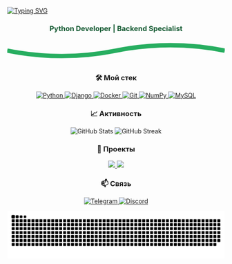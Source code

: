 <!-- Заголовок с анимацией -->
<a href="https://git.io/typing-svg"><img src="https://readme-typing-svg.demolab.com?font=Russo+One&weight=600&size=29&duration=2000&pause=100&color=309F00&center=true&width=435&lines=%D0%94%D0%B5%D0%BD%D1%8C%D0%B3%D0%B8;%D0%A3%D1%81%D0%BF%D0%B5%D1%85;%D0%A1%D0%BB%D0%B0%D0%B2%D0%B0;%D0%98+%D0%B2%D1%81%D0%B5+%D0%BD%D0%B5+%D0%BF%D1%80%D0%BE+%D0%BC%D0%B5%D0%BD%D1%8F+%3A)" alt="Typing SVG" /></a>

<h3 align="center" style="color:#145A32;">Python Developer | Backend Specialist</h3>

<!-- Разделитель -->
<div align="center">
  <svg width="100%" height="20" viewBox="0 0 100 10" preserveAspectRatio="none">
    <path d="M0,5 Q25,10 50,5 T100,5" fill="none" stroke="#27AE60" stroke-width="2"/>
  </svg>
</div>

<!-- Стек технологий -->
<h3 align="center">🛠️ Мой стек</h3>
<p align="center">
  <a href="https://www.python.org" target="_blank">
    <img src="https://cdn.jsdelivr.net/gh/devicons/devicon/icons/python/python-original.svg" width="60" height="60" alt="Python"/>
  </a>
  <a href="https://www.djangoproject.com" target="_blank">
    <img src="https://cdn.jsdelivr.net/gh/devicons/devicon/icons/django/django-plain.svg" width="60" height="60" alt="Django"/>
  </a>
  <a href="https://www.docker.com" target="_blank">
    <img src="https://cdn.jsdelivr.net/gh/devicons/devicon/icons/docker/docker-original.svg" width="60" height="60" alt="Docker"/>
  </a>
  <a href="https://git-scm.com" target="_blank">
    <img src="https://cdn.jsdelivr.net/gh/devicons/devicon/icons/git/git-original.svg" width="60" height="60" alt="Git"/>
  </a>
  <a href="https://numpy.org" target="_blank">
    <img src="https://cdn.jsdelivr.net/gh/devicons/devicon/icons/numpy/numpy-original.svg" width="60" height="60" alt="NumPy"/>
  </a>
  <a href="https://www.mysql.com" target="_blank">
    <img src="https://cdn.jsdelivr.net/gh/devicons/devicon/icons/mysql/mysql-original.svg" width="60" height="60" alt="MySQL"/>
  </a>
</p>

<!-- Статистика -->
<h3 align="center">📈 Активность</h3>
<div align="center">
  <img src="https://github-readme-stats.vercel.app/api?username=programmerTT&show_icons=true&theme=dark&title_color=27AE60&text_color=EAFAF1&icon_color=1D6F42&bg_color=0D1117&hide_border=true" alt="GitHub Stats" width="48%">
  <img src="https://github-readme-streak-stats.herokuapp.com/?user=programmerTT&theme=dark&ring=27AE60&fire=27AE60&currStreakLabel=27AE60&background=0D1117&hide_border=true" alt="GitHub Streak" width="48%">
</div>

<!-- Проекты -->
<h3 align="center">🚀 Проекты</h3>
<div align="center">
  <a href="ССЫЛКА_НА_РЕПО1">
    <img src="https://github-readme-stats.vercel.app/api/pin/?username=ВАШ_НИК&repo=РЕПО1&theme=dark&title_color=27AE60&bg_color=0D1117&hide_border=true" width="49%">
  </a>
  <a href="ССЫЛКА_НА_РЕПО2">
    <img src="https://github-readme-stats.vercel.app/api/pin/?username=ВАШ_НИК&repo=РЕПО2&theme=dark&title_color=27AE60&bg_color=0D1117&hide_border=true" width="49%">
  </a>
</div>

<!-- Контакты -->
<h3 align="center">📫 Связь</h3>
<p align="center">
  <a href="https://t.me/robert_no_name" target="_blank">
    <img src="https://cdn.jsdelivr.net/gh/devicons/devicon/icons/telegram/telegram-plain.svg" width="60" height="60" alt="Telegram">
  </a>
  <a href="https://discord.com/users/rgb_print" target="_blank">
    <img src="https://cdn.jsdelivr.net/gh/devicons/devicon/icons/discord/discord-original.svg" width="60" height="60" alt="Discord">
  </a>
</p>

<!-- Заключительная графика -->
<p align="center">
  <img src="https://raw.githubusercontent.com/programmerTT/programmerTT/main/snake.svg" alt="Snake Animation" width="100%">
</p>
